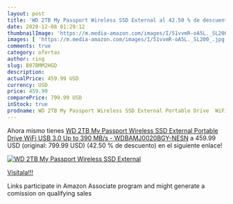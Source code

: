 ```yaml
---
layout: post
title: 'WD 2TB My Passport Wireless SSD External al 42.50 % de descuento'
date: 2020-12-08 01:29:12
thumbnailImage: 'https://m.media-amazon.com/images/I/51vvmR-oA5L._SL200_.jpg'
images: [ 'https://m.media-amazon.com/images/I/51vvmR-oA5L._SL200_.jpg' ]
comments: true
category: ofertas
author: ring
slug: B07BMM2HGD
description:
actualPrice: 459.99 USD
currency: USD
price: 459.99
comparePrice: 799.99 USD
inStock: true
prodname: WD 2TB My Passport Wireless SSD External Portable Drive  WiFi USB 3.0  Up to 390 MB/s - WDBAMJ0020BGY-NESN
---
```


Ahora mismo tienes [WD 2TB My Passport Wireless SSD External Portable Drive  WiFi USB 3.0  Up to 390 MB/s - WDBAMJ0020BGY-NESN](https://www.amazon.com/dp/B07BMM2HGD/?tag=tolees-20) a 459.99 USD (original: 799.99 USD) (42.50 %  de descuento) en el siguiente enlace!

[![WD 2TB My Passport Wireless SSD External](https://m.media-amazon.com/images/I/51vvmR-oA5L._SL200_.jpg)](https://www.amazon.com/dp/B07BMM2HGD/?tag=tolees-20)

[Visítala!!!](https://www.amazon.com/dp/B07BMM2HGD/?tag=tolees-20)

Links participate in Amazon Associate program and might generate a comission on qualifying sales
